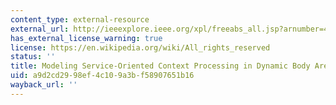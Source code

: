 ```yaml
---
content_type: external-resource
external_url: http://ieeexplore.ieee.org/xpl/freeabs_all.jsp?arnumber=4740885
has_external_license_warning: true
license: https://en.wikipedia.org/wiki/All_rights_reserved
status: ''
title: Modeling Service-Oriented Context Processing in Dynamic Body Area Networks
uid: a9d2cd29-98ef-4c10-9a3b-f58907651b16
wayback_url: ''
---
```

